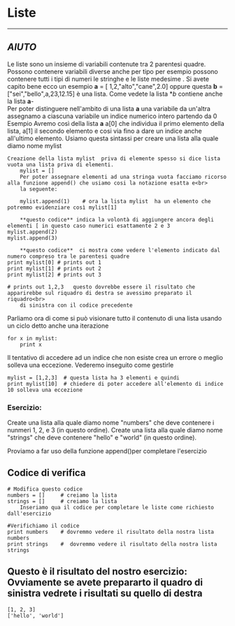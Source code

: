 # Liste
-----

**_AIUTO_**
----------

Le liste sono un insieme di variabili contenute tra 2 parentesi quadre. Possono contenere variabili diverse  anche  per tipo per esempio possono<br>
contenere tutti i tipi di numeri le stringhe e le liste medesime . Si avete capito bene ecco un esempio **a** = [ 1,2,"alto","cane",2.0] oppure
questa **b** = ["sei","bello",a,23,12.15] è una lista. Come vedete  la lista **b* contiene anche la lista **a**-<br>
Per poter distinguere nell'ambito di una lista **a** una variabile da un'altra  assegnamo a ciascuna variabile un indice numerico intero partendo da 0<br>
Esempio Avremo così della lista **a**    a[0] che individua il primo elemento della lista, a[1] il secondo elemento e cosi via fino a dare un indice anche all'ultimo elemento. Usiamo questa sintassi  per creare una lista alla quale diamo nome mylist


	Creazione della lista mylist  priva di elemente spesso si dice lista vuota una lista priva di elementi.
        mylist = []             
        Per poter assegnare elementi ad una stringa vuota facciamo ricorso alla funzione append() che usiamo cosi la notazione esatta e<br>  
        la seguente:
	
        mylist.append(1)    # ora la lista mylist  ha un elemento che potremmo evidenziare così mylist[1]

        **questo codice** indica la volontà di aggiungere ancora degli elementi [ in questo caso numerici esattamente 2 e 3
	mylist.append(2)
	mylist.append(3)
        
        **questo codice**  ci mostra come vedere l'elemento indicato dal numero compreso tra le parentesi quadre
	print mylist[0] # prints out 1
	print mylist[1] # prints out 2
	print mylist[2] # prints out 3

	# prints out 1,2,3   questo dovrebbe essere il risultato che apparirebbe sul riquadro di destra se avessimo preparato il riquadro<br>
        di sinistra con il codice precedente

Parliamo ora di come si può visionare tutto il contenuto di una lista usando un ciclo detto anche una iterazione

	for x in mylist:
	    print x

Il tentativo di accedere  ad un indice che non esiste  crea un  errore o meglio solleva una eccezione. Vederemo inseguito come gestirle

	mylist = [1,2,3]  # questa lista ha 3 elementi e quindi
	print mylist[10]  # chiedere di poter accedere all'elemento di indice 10 solleva una eccezione

### Esercizio:

Create una lista alla quale diamo nome "numbers" che deve contenere i nunmeri  1, 2, e 3 (in questo ordine).
Create una lista alla quale diamo nome "strings" che deve contenere "hello" e "world" (in questo ordine).

Proviamo a far uso della funzione append()per completare l'esercizio

Codice di verifica
-------------
	# Modifica questo codice
	numbers = []     # creiamo la lista 
	strings = []     # creiamo la lista
        Inseriamo qua il codice per completare le liste come richiesto dall'esercizio

	#Verifichiamo il codice
	print numbers    # dovremmo vedere il risultato della nostra lista numbers
	print strings    #  dovremmo vedere il risultato della nostra lista strings

Questo è il risultato del nostro esercizio: Ovviamente se avete prepararto il quadro di sinistra vedrete i risultati su quello di destra
---------------
	[1, 2, 3]
	['hello', 'world']